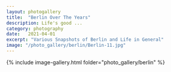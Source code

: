 ```yaml
---
layout: photogallery
title:  "Berlin Over The Years"
description: Life's good ...
category: photography
date:   2021-04-01
excerpt: "Various Snapshots of Berlin and Life in General"
image: "/photo_gallery/berlin/Berlin-11.jpg"
---
```

<!-- ## Berlin Over The Years -->
{% include image-gallery.html folder="photo_gallery/berlin" %}
